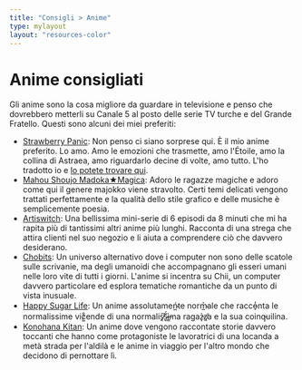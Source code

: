 ```yaml
---
title: "Consigli > Anime"
type: mylayout
layout: "resources-color"
---
```

# Anime consigliati
Gli anime sono la cosa migliore da guardare in televisione e penso che dovrebbero metterli su Canale 5 al posto delle serie TV turche e del Grande Fratello. Questi sono alcuni dei miei preferiti:
- [Strawberry Panic](https://myanimelist.net/anime/855/Strawberry_Panic): Non penso ci siano sorprese qui. È il mio anime preferito. Lo amo. Amo le emozioni che trasmette, amo l'Étoile, amo la collina di Astraea, amo riguardarlo decine di volte, amo tutto. L'ho tradotto io e [lo potete trovare qui](https://t.me/EricchiFansub/106).
- [Mahou Shoujo Madoka★Magica](https://myanimelist.net/anime/9756/Mahou_Shoujo_Madoka★Magica): Adoro le ragazze magiche e adoro come qui il genere majokko viene stravolto. Certi temi delicati vengono trattati perfettamente e la qualità dello stile grafico e delle musiche è semplicemente poesia.
- [Artiswitch](https://myanimelist.net/anime/49066/Artiswitch): Una bellissima mini-serie di 6 episodi da 8 minuti che mi ha rapita più di tantissimi altri anime più lunghi. Racconta di una strega che attira clienti nel suo negozio e li aiuta a comprendere ciò che davvero desiderano.
- [Chobits](https://myanimelist.net/anime/59/Chobits): Un universo alternativo dove i computer non sono delle scatole sulle scrivanie, ma degli umanoidi che accompagnano gli esseri umani nelle loro vite di tutti i giorni. L'anime si incentra su Chii, un computer davvero particolare ed esplora tematiche romantiche da un punto di vista inusuale.
- [Happy Sugar Life](https://myanimelist.net/anime/37517/Happy_Sugar_Life): Un anime assolutameń̴̪te norm̴̲͐ale che racco̵̠̒nta le normalissime vic̷͍͋ende di una normalis̸̭͠s̴̬̈́ì̶̳ma ragaz̵̢̍z̸̼͘a e la sua coinq̵uilina.
- [Konohana Kitan](https://myanimelist.net/anime/35241/Konohana_Kitan): Un anime dove vengono raccontate storie davvero toccanti che hanno come protagoniste le lavoratrici di una locanda a metà strada per l'aldilà e le anime in viaggio per l'altro mondo che decidono di pernottare lì.
